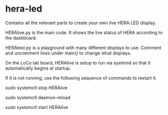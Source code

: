 # hera-led
Contains all the relevant parts to create your own live HERA LED display.

HERAlive.py is the main code. It shows the live status of HERA according to the dashboard.

HERAtest.py is a playground with many different displays to use. Comment and uncomment lines under main() to change what displays.




On the LoCo lab board, HERAlive is setup to run via systemd so that it automatically begins at startup. 

If it is not running, use the following sequence of commands to restart it.

sudo systemctl stop HERAlive

sudo systemctl daemon-reload

sudo systemctl start HERAlive
